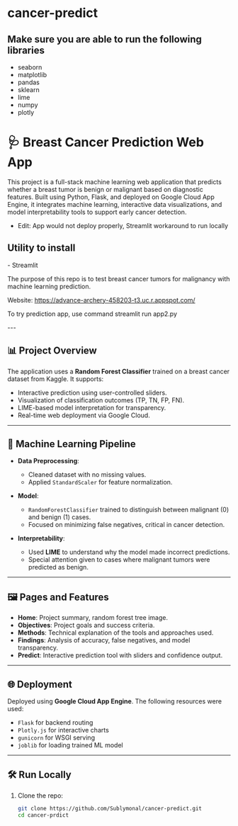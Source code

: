 # cancer-predict
## Make sure you are able to run the following libraries
- seaborn
- matplotlib
- pandas
- sklearn
- lime
- numpy
- plotly




# 🩺 Breast Cancer Prediction Web App

This project is a full-stack machine learning web application that predicts whether a breast tumor is benign or malignant based on diagnostic features. Built using Python, Flask, and deployed on Google Cloud App Engine, it integrates machine learning, interactive data visualizations, and model interpretability tools to support early cancer detection.

- Edit: App would not deploy properly, Streamlit workaround to run locally
## Utility to install
<p>- Streamlit</p>

The purpose of this repo is to test breast cancer tumors for malignancy with machine learning prediction.<p>
Website: https://advance-archery-458203-t3.uc.r.appspot.com/

<p>To try prediction app, use command streamlit run app2.py</p><p></p>
---

## 📊 Project Overview

The application uses a **Random Forest Classifier** trained on a breast cancer dataset from Kaggle. It supports:

- Interactive prediction using user-controlled sliders.
- Visualization of classification outcomes (TP, TN, FP, FN).
- LIME-based model interpretation for transparency.
- Real-time web deployment via Google Cloud.

---

## 🧠 Machine Learning Pipeline

- **Data Preprocessing**:
  - Cleaned dataset with no missing values.
  - Applied `StandardScaler` for feature normalization.

- **Model**:
  - `RandomForestClassifier` trained to distinguish between malignant (0) and benign (1) cases.
  - Focused on minimizing false negatives, critical in cancer detection.

- **Interpretability**:
  - Used **LIME** to understand why the model made incorrect predictions.
  - Special attention given to cases where malignant tumors were predicted as benign.

---

## 🖼️ Pages and Features

- **Home**: Project summary, random forest tree image.
- **Objectives**: Project goals and success criteria.
- **Methods**: Technical explanation of the tools and approaches used.
- **Findings**: Analysis of accuracy, false negatives, and model transparency.
- **Predict**: Interactive prediction tool with sliders and confidence output.

---

## 🌐 Deployment

Deployed using **Google Cloud App Engine**. The following resources were used:

- `Flask` for backend routing
- `Plotly.js` for interactive charts
- `gunicorn` for WSGI serving
- `joblib` for loading trained ML model

---

## 🛠️ Run Locally

1. Clone the repo:
   ```bash
   git clone https://github.com/Sublymonal/cancer-predict.git
   cd cancer-prdict
